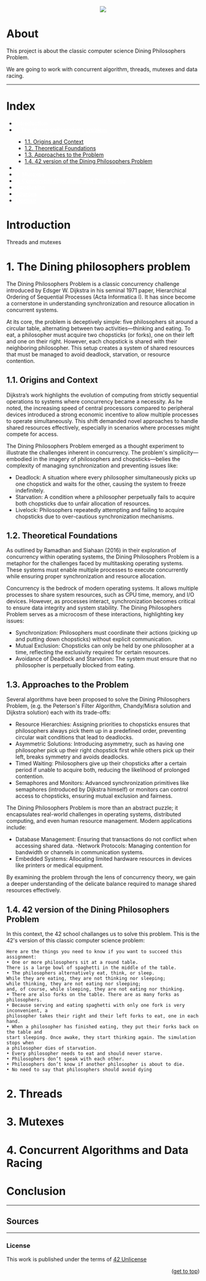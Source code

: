 <!-------Philosophers_42 Image---------->

<a name="readme-top"><a/>
<p align="center">
    <img src="https://capsule-render.vercel.app/api?type=venom&height=200&color=0:00C9FF,100:92FE9D&text=Philosophers&animation=fadeIn&fontColor=fcf3f2" />
</p>

<!-----------About---------------------->

# About

This project is about the classic computer science Dining Philosophers Problem.

We are going to work with concurrent algorithm, threads, mutexes and data racing.

---


<!-----------Index---------------------->

# Index
<ul>
    <li><strong><a href="#introdution" style="color:white">Introduction</a></strong></li>
    <li><strong><a href="#1-the-dining-philosophers-problem" style="color:white">1. The dining philosophers problem</a></strong></li>
    <ul style="list-style-type:disc">
        <li><a href="#11-origins-and-context">1.1. Origins and Context</a></li>
        <li><a href="#12-theoretical-foundations">1.2. Theoretical Foundations</a></li>
        <li><a href="#13-approaches-to-the-problem">1.3. Approaches to the Problem</a></li>
        <li><a href="#14-42-version-of-the-dining-philosophers-problem">1.4. 42 version of the Dining Philosophers Problem</a></li>
    </ul>
    <li><strong><a href="#2-threads" style="color:white">2. Threads</a></strong></li>
    <li><strong><a href="#3-mutexes" style="color:white">3. Mutexes</a></strong></li>
    <li><strong><a href="#4-concurrent-algorithms-and-data-racing" style="color:white">4. Concurrent Algorithms and Data Racing</a></strong></li>
    <li><strong><a href="#conclusion" style="color:white">Conclusion</a></strong></li>
    <li><strong><a href="#sources" style="color:white">Sources</a></strong></li>
    <li><strong><a href="#license" style="color:white">License</a></strong></li>
</ul>

<!-----------Content---------------------->

# Introduction
Threads and mutexes

# 1. The Dining philosophers problem

The Dining Philosophers Problem is a classic concurrency challenge introduced by Edsger W. Dijkstra in his seminal 1971 paper, Hierarchical Ordering of Sequential Processes (Acta Informatica I). It has since become a cornerstone in understanding synchronization and resource allocation in concurrent systems.

At its core, the problem is deceptively simple: five philosophers sit around a circular table, alternating between two activities—thinking and eating. To eat, a philosopher must acquire two chopsticks (or forks), one on their left and one on their right. However, each chopstick is shared with their neighboring philosopher. This setup creates a system of shared resources that must be managed to avoid deadlock, starvation, or resource contention.

## 1.1. Origins and Context

Dijkstra’s work highlights the evolution of computing from strictly sequential operations to systems where concurrency became a necessity. As he noted, the increasing speed of central processors compared to peripheral devices introduced a strong economic incentive to allow multiple processes to operate simultaneously. This shift demanded novel approaches to handle shared resources effectively, especially in scenarios where processes might compete for access.

The Dining Philosophers Problem emerged as a thought experiment to illustrate the challenges inherent in concurrency. The problem's simplicity—embodied in the imagery of philosophers and chopsticks—belies the complexity of managing synchronization and preventing issues like:

- Deadlock: A situation where every philosopher simultaneously picks up one chopstick and waits for the other, causing the system to freeze indefinitely.
- Starvation: A condition where a philosopher perpetually fails to acquire both chopsticks due to unfair allocation of resources.
- Livelock: Philosophers repeatedly attempting and failing to acquire chopsticks due to over-cautious synchronization mechanisms.

## 1.2. Theoretical Foundations

As outlined by Ramadhan and Siahaan (2016) in their exploration of concurrency within operating systems, the Dining Philosophers Problem is a metaphor for the challenges faced by multitasking operating systems. These systems must enable multiple processes to execute concurrently while ensuring proper synchronization and resource allocation.

Concurrency is the bedrock of modern operating systems. It allows multiple processes to share system resources, such as CPU time, memory, and I/O devices. However, as processes interact, synchronization becomes critical to ensure data integrity and system stability. The Dining Philosophers Problem serves as a microcosm of these interactions, highlighting key issues:

- Synchronization: Philosophers must coordinate their actions (picking up and putting down chopsticks) without explicit communication.
- Mutual Exclusion: Chopsticks can only be held by one philosopher at a time, reflecting the exclusivity required for certain resources.
- Avoidance of Deadlock and Starvation: The system must ensure that no philosopher is perpetually blocked from eating.

## 1.3. Approaches to the Problem

Several algorithms have been proposed to solve the Dining Philosophers Problem, (e.g. the Peterson's Filter Algorithm, Chandy/Misra solution and Dijkstra solution) each with its trade-offs:

- Resource Hierarchies: Assigning priorities to chopsticks ensures that philosophers always pick them up in a predefined order, preventing circular wait conditions that lead to deadlocks.
- Asymmetric Solutions: Introducing asymmetry, such as having one philosopher pick up their right chopstick first while others pick up their left, breaks symmetry and avoids deadlocks.
- Timed Waiting: Philosophers give up their chopsticks after a certain period if unable to acquire both, reducing the likelihood of prolonged contention.
- Semaphores and Monitors: Advanced synchronization primitives like semaphores (introduced by Dijkstra himself) or monitors can control access to chopsticks, ensuring mutual exclusion and fairness.

The Dining Philosophers Problem is more than an abstract puzzle; it encapsulates real-world challenges in operating systems, distributed computing, and even human resource management. Modern applications include:

- Database Management: Ensuring that transactions do not conflict when accessing shared data.
-Network Protocols: Managing contention for bandwidth or channels in communication systems.
- Embedded Systems: Allocating limited hardware resources in devices like printers or medical equipment.

By examining the problem through the lens of concurrency theory, we gain a deeper understanding of the delicate balance required to manage shared resources effectively.

## 1.4. 42 version of the Dining Philosophers Problem

In this context, the 42 school challanges us to solve this problem. This is the 42's version of this classic computer science problem:

```
Here are the things you need to know if you want to succeed this assignment:
• One or more philosophers sit at a round table.
There is a large bowl of spaghetti in the middle of the table.
• The philosophers alternatively eat, think, or sleep.
While they are eating, they are not thinking nor sleeping;
while thinking, they are not eating nor sleeping;
and, of course, while sleeping, they are not eating nor thinking.
• There are also forks on the table. There are as many forks as philosophers.
• Because serving and eating spaghetti with only one fork is very inconvenient, a
philosopher takes their right and their left forks to eat, one in each hand.
• When a philosopher has finished eating, they put their forks back on the table and
start sleeping. Once awake, they start thinking again. The simulation stops when
a philosopher dies of starvation.
• Every philosopher needs to eat and should never starve.
• Philosophers don’t speak with each other.
• Philosophers don’t know if another philosopher is about to die.
• No need to say that philosophers should avoid dying
```

# 2. Threads

# 3. Mutexes

# 4. Concurrent Algorithms and Data Racing

# Conclusion

---

## Sources

---
### License

This work is published under the terms of <a href="https://github.com/lude-bri/42_Common_Core/blob/main/LICENSE.md">42 Unlicense</a>

<p align="right">(<a href="#readme-top">get to top</a>)</p>

